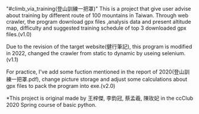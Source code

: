 "#climb_via_training(登山訓練一把罩)" 
This is a project that give user advise about training by different route of 100 mountains in Taiwan.
Through web crawler, the program download gpx files ,analysis data and present altitude map, difficulty and suggested training schedule of top 3 downloaded gpx files.(v1.0)

Due to the revision of the target website(健行筆記), this program is modified in 2022, changed the crawler from static to dynamic by useing selenium. (v1.1)

For practice, I've add some fuction mentioned in the report of 2020(登山訓練一把罩.pdf), change picture storage and adjust some calculations about gpx files to pack the program into exe.(v2.0)

*This project is original made by 王梓傑, 李鈞冠, 蔡孟羲, 陳玫妃 in the ccClub 2020 Spring course of basic python.
